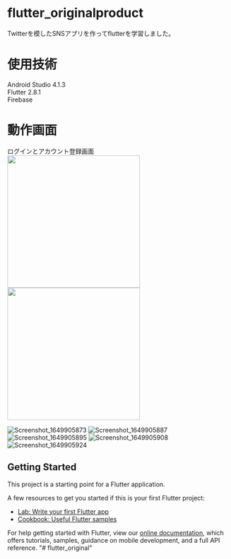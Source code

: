# flutter_originalproduct

Twitterを模したSNSアプリを作ってflutterを学習しました。

# 使用技術

Android Studio 4.1.3  
Flutter 2.8.1  
Firebase  

# 動作画面
ログインとアカウント登録画面  
<img src="https://user-images.githubusercontent.com/94834948/163307201-b42f95e8-fb1c-445b-bb19-7251462b1ad1.png" width="300">
<img src="https://user-images.githubusercontent.com/94834948/163307203-255050c2-ea7b-4ab7-b453-857652e6647a.png" width="300">

![Screenshot_1649905873](https://user-images.githubusercontent.com/94834948/163307203-255050c2-ea7b-4ab7-b453-857652e6647a.png)
![Screenshot_1649905887](https://user-images.githubusercontent.com/94834948/163307205-85b44f1b-ad37-4a82-9753-db1be4cc1623.png)
![Screenshot_1649905895](https://user-images.githubusercontent.com/94834948/163307206-2a5930cb-27f8-4716-a56a-1e834d0b116e.png)
![Screenshot_1649905908](https://user-images.githubusercontent.com/94834948/163307209-4c10242e-14bd-44e9-8ce3-ae37bc06ff91.png)
![Screenshot_1649905924](https://user-images.githubusercontent.com/94834948/163307210-7ac411f5-f72c-4da7-8d02-7ea2d6b9eadd.png)


## Getting Started

This project is a starting point for a Flutter application.

A few resources to get you started if this is your first Flutter project:

- [Lab: Write your first Flutter app](https://flutter.dev/docs/get-started/codelab)
- [Cookbook: Useful Flutter samples](https://flutter.dev/docs/cookbook)

For help getting started with Flutter, view our
[online documentation](https://flutter.dev/docs), which offers tutorials,
samples, guidance on mobile development, and a full API reference.
"# flutter_original" 
